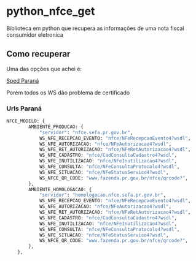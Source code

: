 # python_nfce_get

Biblioteca em python que recupera as informações de uma nota fiscal consumidor eletronica

## Como recuperar

Uma das opções que achei é:

[Sped Paraná](http://www.sped.fazenda.pr.gov.br/modules/conteudo/conteudo.php?conteudo=97)

Porém todos os WS dão problema de certificado

### Urls Paraná

```python
NFCE_MODELO: {
        AMBIENTE_PRODUCAO: {
            "servidor": "nfce.sefa.pr.gov.br",
            WS_NFE_RECEPCAO_EVENTO: "nfce/NFeRecepcaoEvento4?wsdl",
            WS_NFE_AUTORIZACAO: "nfce/NFeAutorizacao4?wsdl",
            WS_NFE_RET_AUTORIZACAO: "nfce/NFeRetAutorizacao4?wsdl",
            WS_NFE_CADASTRO: "nfce/CadConsultaCadastro4?wsdl",
            WS_NFE_INUTILIZACAO: "nfce/NFeInutilizacao4?wsdl",
            WS_NFE_CONSULTA: "nfce/NFeConsultaProtocolo4?wsdl",
            WS_NFE_SITUACAO: "nfce/NFeStatusServico4?wsdl",
            WS_NFCE_QR_CODE: "www.fazenda.pr.gov.br/nfce/qrcode?",
        },
        AMBIENTE_HOMOLOGACAO: {
            "servidor": "homologacao.nfce.sefa.pr.gov.br",
            WS_NFE_RECEPCAO_EVENTO: "nfce/NFeRecepcaoEvento4?wsdl",
            WS_NFE_AUTORIZACAO: "nfce/NFeAutorizacao4?wsdl",
            WS_NFE_RET_AUTORIZACAO: "nfce/NFeRetAutorizacao4?wsdl",
            WS_NFE_CADASTRO: "nfce/CadConsultaCadastro4?wsdl",
            WS_NFE_INUTILIZACAO: "nfce/NFeInutilizacao4?wsdl",
            WS_NFE_CONSULTA: "nfce/NFeConsultaProtocolo4?wsdl",
            WS_NFE_SITUACAO: "nfce/NFeStatusServico4?wsdl",
            WS_NFCE_QR_CODE: "www.fazenda.pr.gov.br/nfce/qrcode?",
        },
    },
```

